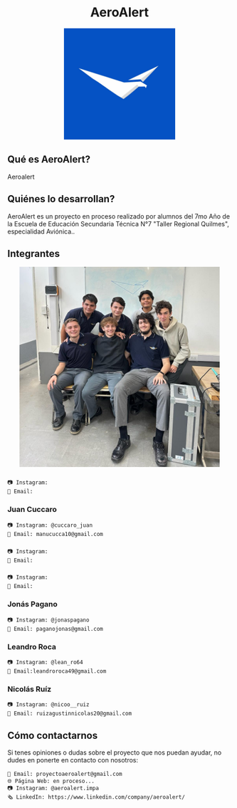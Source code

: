 <div align="center">

# AeroAlert

<img src="logoaeroalert.jpg" alt="Logo proyecto" width="250"/>

</div>

## Qué es AeroAlert?

Aeroalert 

## Quiénes lo desarrollan?
AeroAlert es un proyecto en proceso realizado por alumnos del 7mo Año de la Escuela de Educación Secundaria Técnica N°7 "Taller Regional Quilmes", especialidad Aviónica..

## Integrantes
<div align="center">

<img src="imagengrupal.jpg" alt="Integrantes" width="450"/>

</div>

### 
    📷 Instagram: 
    📧 Email: 
### Juan Cuccaro
    📷 Instagram: @cuccaro_juan
    📧 Email: manucucca10@gmail.com
### 
    📷 Instagram:
    📧 Email:
### 
    📷 Instagram:
    📧 Email: 
### Jonás Pagano
    📷 Instagram: @jonaspagano
    📧 Email: paganojonas@gmail.com
### Leandro Roca
    📷 Instagram: @lean_ro64
    📧 Email:leandroroca49@gmail.com 
### Nicolás Ruíz 
    📷 Instagram: @nicoo__ruiz
    📧 Email: ruizagustinnicolas20@gmail.com

## Cómo contactarnos
Si tenes opiniones o dudas sobre el proyecto que nos puedan ayudar, no dudes en ponerte en contacto con nosotros:

    📧 Email: proyectoaeroalert@gmail.com
    🌐 Página Web: en proceso...
    📷 Instagram: @aeroalert.impa
    🗞️ LinkedIn: https://www.linkedin.com/company/aeroalert/
